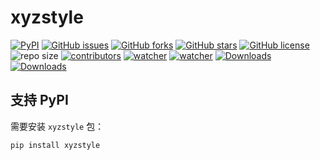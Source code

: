 # xyzstyle

[![PyPI](https://img.shields.io/pypi/v/xyzstyle.svg)](https://pypi.org/project/xyzstyle/) [![GitHub issues](https://img.shields.io/github/issues/xinetzone/xyzstyle)](https://github.com/xinetzone/xyzstyle/issues) [![GitHub forks](https://img.shields.io/github/forks/xinetzone/xyzstyle)](https://github.com/xinetzone/xyzstyle/network) [![GitHub stars](https://img.shields.io/github/stars/xinetzone/xyzstyle)](https://github.com/xinetzone/xyzstyle/stargazers) [![GitHub license](https://img.shields.io/github/license/xinetzone/xyzstyle)](https://github.com/xinetzone/xyzstyle/blob/main/LICENSE) ![repo size](https://img.shields.io/github/repo-size/xinetzone/xyzstyle.svg) [![contributors](https://img.shields.io/github/contributors/xinetzone/xyzstyle.svg)](https://github.com/xinetzone/xyzstyle/graphs/contributors) [![watcher](https://img.shields.io/github/watchers/xinetzone/xyzstyle.svg)](https://github.com/xinetzone/xyzstyle/watchers) [![watcher](https://img.shields.io/github/watchers/xinetzone/pytorch-book.svg)](https://github.com/xinetzone/pytorch-book/watchers) [![Downloads](https://pepy.tech/badge/xyzstyle/week)](https://pepy.tech/project/xyzstyle)  [![Downloads](https://pepy.tech/badge/xyzstyle)](https://pepy.tech/project/xyzstyle)

## 支持 PyPI

需要安装 `xyzstyle` 包：

```shell
pip install xyzstyle
```
